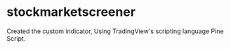# stockmarketscreener
Created the custom indicator, Using TradingView's scripting language Pine Script.

